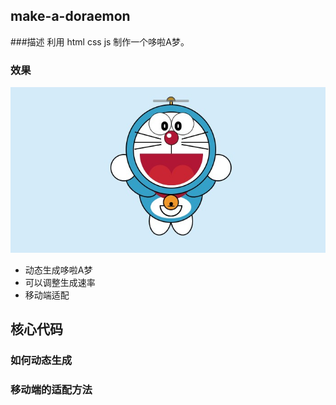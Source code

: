 ## make-a-doraemon
###描述
利用 html css js 制作一个哆啦A梦。

### 效果
![image](https://github.com/Youngto25/make-a-doraemon/raw/master/image/效果图.jpg)
- 动态生成哆啦A梦
- 可以调整生成速率
- 移动端适配

## 核心代码

### 如何动态生成

### 移动端的适配方法
